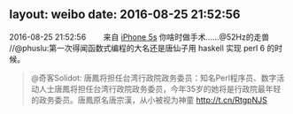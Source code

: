 layout: weibo
date: 2016-08-25 21:52:56
---
<meta name="referrer" content="no-referrer" />

2016-08-25 21:52:56  &nbsp;&nbsp;&nbsp;&nbsp;&nbsp;&nbsp; 来自 <a href="sinaweibo://customweibosource" rel="nofollow">iPhone 5s</a>
你啥时做手术……@52Hz的走兽  //@phuslu:第一次得闻函数式编程的大名还是唐仙子用 haskell 实现 perl 6 的时候。
>  @奇客Solidot: 唐鳳将担任台湾行政院政务委员：知名Perl程序员、数字活动人士唐鳳将担任台湾行政院政务委员，今年35岁的她将是行政院最年轻的政务委员。唐鳳原名唐宗漢，从小被视为神童  http://t.cn/RtgpNJS ​​​
